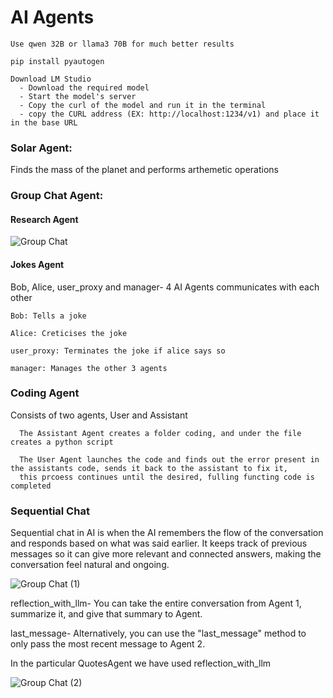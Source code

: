 # AI Agents

    Use qwen 32B or llama3 70B for much better results 

    pip install pyautogen

    Download LM Studio
      - Download the required model 
      - Start the model's server 
      - Copy the curl of the model and run it in the terminal 
      - copy the CURL address (EX: http://localhost:1234/v1) and place it in the base URL

### Solar Agent: 
  Finds the mass of the planet and performs arthemetic operations 

### Group Chat Agent: 

#### Research Agent

![Group Chat](https://github.com/user-attachments/assets/02d3f7b5-84f2-49f5-874e-7d53c11be935)

#### Jokes Agent
  Bob, Alice, user_proxy and manager- 4 AI Agents communicates with each other
  
    Bob: Tells a joke
  
    Alice: Creticises the joke
  
    user_proxy: Terminates the joke if alice says so
  
    manager: Manages the other 3 agents 

### Coding Agent 
  
   Consists of two agents, User and Assistant

      The Assistant Agent creates a folder coding, and under the file creates a python script 

      The User Agent launches the code and finds out the error present in the assistants code, sends it back to the assistant to fix it, 
      this prcoess continues until the desired, fulling functing code is completed

### Sequential Chat

Sequential chat in AI is when the AI remembers the flow of the conversation and responds based on what was said earlier. It keeps track of previous messages so it can give more relevant and connected answers, making the conversation feel natural and ongoing.

![Group Chat (1)](https://github.com/user-attachments/assets/82f5c3f9-f07f-43fa-bd60-b69c145ba114)

reflection_with_llm- You can take the entire conversation from Agent 1, summarize it, and give that summary to Agent.

last_message- Alternatively, you can use the "last_message" method to only pass the most recent message to Agent 2.

In the particular QuotesAgent we have used reflection_with_llm

![Group Chat (2)](https://github.com/user-attachments/assets/c5a06e95-f7b4-44cb-a59b-4c73b773c33e)



  

